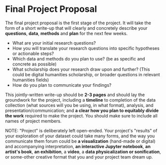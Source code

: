 # Final Project Proposal 

The final project proposal is the first stage of the project. It will take the form of a short write-up that will clearly and concretely describe your **questions**, **data**, **methods** and **plan** for the next few weeks.

- What are your initial research questions?
- How you will translate your research questions into specific hypotheses or actionable steps?
- Which data and methods do you plan to use?  (be as specific and concrete as possible)
- What scholarship does your research draw upon and further? (This could be digital humanities scholarship, or broader questions in relevant humanities fields)
- How do you plan to communicate your findings? 

This jointly-written write-up should be **2-3 pages** and should lay the groundwork for the project, including  a **timeline** to completion of the data collection (what sources will you be using, in what format), analysis, and presentation/communication; and **a clear how you plan to equitably divide the work** required to make the project. You should make sure to include all names of project members. 

NOTE: "Project" is deliberately left open-ended. Your project's "results" of your exploration of your dataset could take many forms, and the way you communicate them forum could be **a visualization** (hand-made or digital) and accompanying interpretation,  **an interactive Jupyter notebook**,  **an artist's book**,  **an exhibition**, a **video**, a **data physicalization or sonification**, or some-other creative format that you and your project team dream up. 
